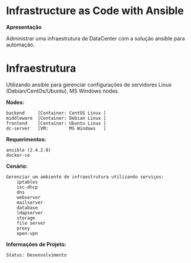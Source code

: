 # Infrastructure as Code with Ansible

<b> Apresentação </b>

  Administrar uma infraestrutura de DataCenter com a solução ansible para automação.


# Infraestrutura 
Utilizando ansible para gerenciar configurações de servidores Linux (Debian/CentOs/Ubuntu), MS Windows nodes.

<b>Nodes:</b> 

	backend		[Container: CentOS Linux ]
	middleware	[Container: Debian Linux ]
	frontend	[Container: Ubuntu Linux ]
	dc-server	[VM: 	    MS Windows   ]

<b>Requerimentos:</b>

	ansible (2.4.2.0)
	docker-ce

<b>Cenário:</b>

	Gerenciar um ambiente de infraestrutura utilizando serviços:
		iptables
		isc-dhcp
		dns
		webserver
		mailserver
		database
		ldapserver
		storage
		file server
		proxy
		open-vpn
		
<b>Informações de Projeto:</b>

	Status: Desenvolvimento
